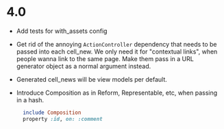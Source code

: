 # 4.0

* Add tests for with_assets config


* Get rid of the annoying `ActionController` dependency that needs to be passed into each cell_new. We only need it for "contextual links", when people wanna link to the same page. Make them pass in a URL generator object as a normal argument instead.
* Generated cell_news will be view models per default.
* Introduce Composition as in Reform, Representable, etc, when passing in a hash.
    ```ruby
      include Composition
      property :id, on: :comment
    ```